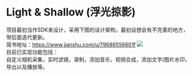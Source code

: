 # Light & Shallow (浮光掠影) 
项目最初当作SDK来设计，采用下图的设计架构，最初设想会有不完善的地方，带后面迭代更新。<br>
简书地址：https://www.jianshu.com/u/79686556601f
![](http://video.daishuclass.cn/33u2d.jpg)
<br>目前已实现功能包括：<br>
自定义相机采集，实时滤镜，录制，添加音乐，视频合成，添加文字/图片水印，导出以及播放等。
